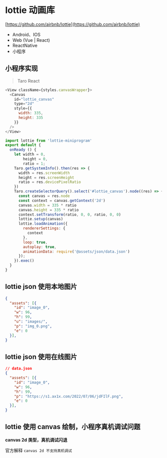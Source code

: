 # lottie 动画库

[https://github.com/airbnb/lottie](https://github.com/airbnb/lottie)

- Android、IOS
- Web (Vue | React)
- ReactNative
- 小程序

## 小程序实现
> Taro React
```js
<View className={styles.canvasWrapper}>
  <Canvas
    id="lottie_canvas"
    type="2d"
    style={{
      width: 335,
      height: 335
    }}
  />
</View>

import lottie from 'lottie-miniprogram'
export default {
  onReady () {
    let width = 0,
        height = 0,
        ratio = 1;
    Taro.getSystemInfo().then(res => {
      width = res.screenWidth
      height = res.screenHeight
      ratio = res.devicePixelRatio
    })
    Taro.createSelectorQuery().select('#lottie_canvas').node((res) => {
      const canvas = res.node
      const context = canvas.getContext('2d')
      canvas.width = 335 * ratio
      canvas.height = 335 * ratio
      context.setTransform(ratio, 0, 0, ratio, 0, 0)
      lottie.setup(canvas)
      lottie.loadAnimation({
        rendererSettings: {
          context
        },
        loop: true,
        autoplay: true,
        animationData: require('@assets/json/data.json')
      });
    }).exec()
  }
}
```

## lottie json 使用本地图片
```json
{
  "assets": [{
    "id": "image_0",
    "w": 96,
    "h": 99,
    "u": "images/",
    "p": "img_0.png",
    "e": 0
  }],
}
```

## lottie json 使用在线图片
```json
// data.json
{
  "assets": [{
    "id": "image_0",
    "w": 96,
    "h": 99,
    "p": "https://s1.ax1x.com/2022/07/06/jdFIlF.png",
    "e": 0
  }],
}
```

## lottie 使用 canvas 绘制，小程序真机调试问题

**canvas 2d 类型，真机调试闪退**

官方解释 `canvas 2d 不支持真机调试`
